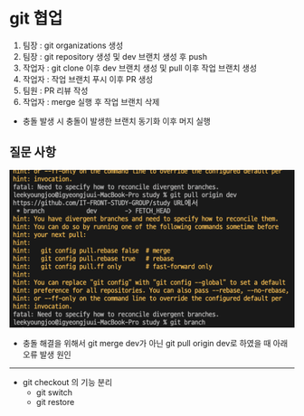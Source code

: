 # git 협업

1. 팀장 : git organizations 생성
2. 팀장 : git repository 생성 및 dev 브랜치 생성 후 push
3. 작업자 : git clone 이후 dev 브랜치 생성 및 pull 이후 작업 브랜치 생성
4. 작업자 : 작업 브랜치 푸시 이후 PR 생성
5. 팀원 : PR 리뷰 작성
6. 작업자 : merge 실행 후 작업 브랜치 삭제

- 충돌 발생 시 충돌이 발생한 브랜치 동기화 이후 머지 실행

## 질문 사항

![alt text](image.png)

- 충돌 해결을 위해서 git merge dev가 아닌 git pull origin dev로 하였을 때 아래 오류 발생 원인

---

- git checkout 의 기능 분리
  - git switch
  - git restore
